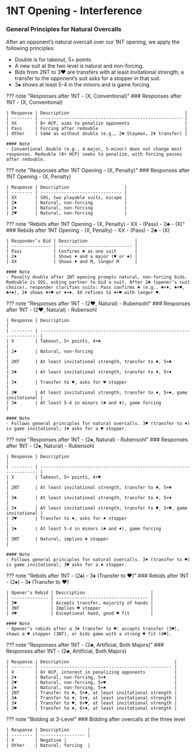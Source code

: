 # 1NT Opening - Interference

### General Principles for Natural Overcalls

After an opponent’s natural overcall over our 1NT opening, we apply the following principles:

- Double is for takeout, 5+ points.
- A new suit at the two level is natural and non-forcing.
- Bids from 2NT to 3♥ are transfers with at least invitational strength; a transfer to the opponent’s suit asks for a stopper in that suit.
- 3♠ shows at least 5-4 in the minors and is game forcing.

??? note "Responses after 1NT - (X, Conventional)"
    ### Responses after 1NT - (X, Conventional)

    | Response | Description                                            |
    | -------- | ------------------------------------------------------ |
    | XX       | 8+ HCP, aims to penalize opponents                     |
    | Pass     | Forcing after redouble                                 |
    | Other    | Same as without double (e.g., 2♣ Stayman, 2♦ transfer) |

    #### Note
    - Conventional double (e.g., 4-major, 5-minor) does not change most responses. Redouble (8+ HCP) seeks to penalize, with forcing passes after redouble.

??? note "Responses after 1NT Opening - (X, Penalty)"
    ### Responses after 1NT Opening - (X, Penalty)

    | Response | Description                     |
    | -------- | ------------------------------- |
    | XX       | SOS, two playable suits, escape |
    | 2♣       | Natural, non-forcing            |
    | 2♦       | Natural, non-forcing            |
    | 2♥       | Natural, non-forcing            |

??? note "Rebids after 1NT Opening - (X, Penalty) - XX - (Pass) - 2♣ - (X)"
    ### Rebids after 1NT Opening - (X, Penalty) - XX - (Pass) - 2♣ - (X)

    | Responder’s Bid | Description                  |
    | --------------- | ---------------------------- |
    | Pass            | Confirms ♣ as one suit       |
    | 2♦              | Shows ♦ and a major (♥ or ♠) |
    | XX              | Shows ♦ and M, longer M      |

    #### Note
    - Penalty double after 1NT opening prompts natural, non-forcing bids. Redouble is SOS, asking partner to bid a suit. After 2♣ (opener’s suit choice), responder clarifies suits: Pass confirms ♣ (e.g., ♣+♦, ♣+♥, ♣+♠), 2♦ shows ♦+♥ or ♦+♠, XX refines to ♦+♥ with longer ♥.

??? note "Responses after 1NT - (2♥, Natural) - Rubensohl"
    ### Responses after 1NT - (2♥, Natural) - Rubensohl

    | Response | Description                                                           |
    | -------- | --------------------------------------------------------------------- |
    | X        | Takeout, 5+ points, 4+♠                                               |
    | 2♠       | Natural, non-forcing                                                  |
    | 2NT      | At least invitational strength, transfer to ♣, 5+♣                    |
    | 3♣       | At least invitational strength, transfer to ♦, 5+♦                    |
    | 3♦       | Transfer to ♥, asks for ♥ stopper                                     |
    | 3♥       | At least invitational strength, transfer to ♠, 5+♠, game invitational |
    | 3♠       | At least 5-4 in minors (♣ and ♦), game forcing                        |

    #### Note
    - Follows general principles for natural overcalls. 3♥ (transfer to ♠) is game invitational; 3♦ asks for a ♥ stopper.

??? note "Responses after 1NT - (2♠, Natural) - Rubensohl"
    ### Responses after 1NT - (2♠, Natural) - Rubensohl

    | Response | Description                                                           |
    | -------- | --------------------------------------------------------------------- |
    | X        | Takeout, 5+ points, 4+♥                                               |
    | 2NT      | At least invitational strength, transfer to ♣, 5+♣                    |
    | 3♣       | At least invitational strength, transfer to ♦, 5+♦                    |
    | 3♦       | At least invitational strength, transfer to ♥, 5+♥, game invitational |
    | 3♥       | Transfer to ♠, asks for ♠ stopper                                     |
    | 3♠       | At least 5-4 in minors (♣ and ♦), game forcing                        |
    | 3NT      | Natural, implies ♠ stopper                                            |

    #### Note
    - Follows general principles for natural overcalls. 3♦ (transfer to ♥) is game invitational; 3♥ asks for a ♠ stopper.

??? note "Rebids after 1NT - (2♠) - 3♦ (Transfer to ♥)"
    ### Rebids after 1NT - (2♠) - 3♦ (Transfer to ♥)

    | Opener’s Rebid | Description                         |
    | -------------- | ----------------------------------- |
    | 3♥             | Accepts transfer, majority of hands |
    | 3NT            | Implies ♥ stopper                   |
    | 4♥             | Exceptional hand, good ♥ fit        |

    #### Note
    - Opener’s rebids after a 3♦ transfer to ♥: accepts transfer (3♥), shows a ♥ stopper (3NT), or bids game with a strong ♥ fit (4♥).

??? note "Responses after 1NT - (2♣, Artificial, Both Majors)"
    ### Responses after 1NT - (2♣, Artificial, Both Majors)

    | Response | Description                                        |
    | -------- | -------------------------------------------------- |
    | X        | 8+ HCP, interest in penalizing opponents           |
    | 2♦       | Natural, non-forcing, 5+♦                          |
    | 2♥       | Natural, non-forcing, 5+♥                          |
    | 2♠       | Natural, non-forcing, 5+♠                          |
    | 2NT      | Transfer to ♣, 5+♣, at least invitational strength |
    | 3♣       | Transfer to ♦, 5+♦, at least invitational strength |
    | 3♦       | Transfer to ♥, 6+♥, at least invitational strength |
    | 3♥       | Transfer to ♠, 6+♠, at least invitational strength |

??? note "Bidding at 3-Level"
    ### Bidding after overcalls at the three level 

    | Response | Description       |
    | -------- | ----------------- |
    | X        | Negative |
    | Other    | Natural, forcing  |
